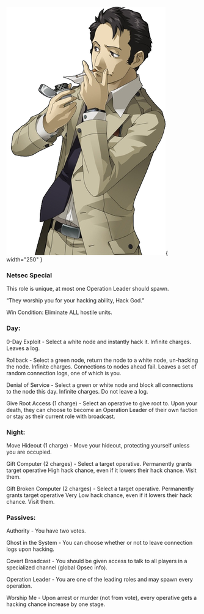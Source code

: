 ![hackgod.png](Images/hackgod.png){ width="250" }

### **Netsec Special**

This role is unique, at most one Operation Leader should spawn.

“They worship you for your hacking ability, Hack God.”

Win Condition: Eliminate ALL hostile units.

### **Day:**

0-Day Exploit - Select a white node and instantly hack it. Infinite charges. Leaves a log.

Rollback - Select a green node, return the node to a white node, un-hacking the node. Infinite charges. Connections to nodes ahead fail. Leaves a set of random connection logs, one of which is you.

Denial of Service - Select a green or white node and block all connections to the node this day. Infinite charges. Do not leave a log.

Give Root Access (1 charge) - Select an operative to give root to. Upon your death, they can choose to become an Operation Leader of their own faction or stay as their current role with broadcast.

### **Night:**

Move Hideout (1 charge) - Move your hideout, protecting yourself unless you are occupied.

Gift Computer (2 charges) - Select a target operative. Permanently grants target operative High hack chance, even if it lowers their hack chance. Visit them.

Gift Broken Computer (2 charges) - Select a target operative. Permanently grants target operative Very Low hack chance, even if it lowers their hack chance. Visit them.

### **Passives:**

Authority - You have two votes.

Ghost in the System - You can choose whether or not to leave connection logs upon hacking.

Covert Broadcast - You should be given access to talk to all players in a specialized channel (global Opsec info).

Operation Leader - You are one of the leading roles and may spawn every operation.

Worship Me - Upon arrest or murder (not from vote), every operative gets a hacking chance increase by one stage.